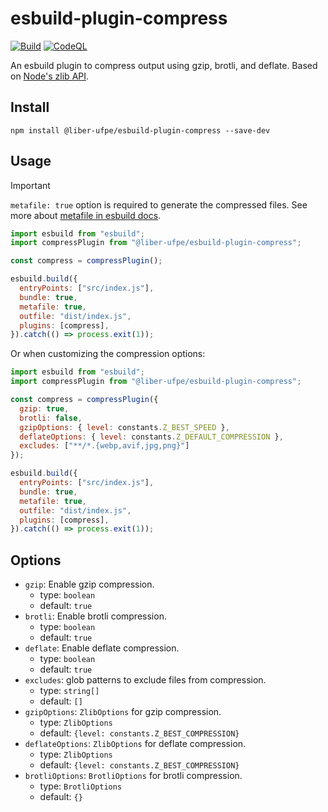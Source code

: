 # esbuild-plugin-compress

[![Build](https://github.com/Liber-UFPE/esbuild-plugin-compress/actions/workflows/build.yml/badge.svg)](https://github.com/Liber-UFPE/esbuild-plugin-compress/actions/workflows/build.yml)
[![CodeQL](https://github.com/Liber-UFPE/esbuild-plugin-compress/actions/workflows/codeql.yml/badge.svg)](https://github.com/Liber-UFPE/esbuild-plugin-compress/actions/workflows/codeql.yml)

An esbuild plugin to compress output using gzip, brotli, and deflate. Based on [Node's zlib API](https://nodejs.org/api/zlib.html).

## Install

```shell
npm install @liber-ufpe/esbuild-plugin-compress --save-dev
```

## Usage

> [!IMPORTANT]
> `metafile: true` option is required to generate the compressed files. See more about [metafile in esbuild docs](https://esbuild.github.io/api/#metafile).

```javascript
import esbuild from "esbuild";
import compressPlugin from "@liber-ufpe/esbuild-plugin-compress";

const compress = compressPlugin();

esbuild.build({
  entryPoints: ["src/index.js"],
  bundle: true,
  metafile: true,
  outfile: "dist/index.js",
  plugins: [compress],
}).catch(() => process.exit(1));
```

Or when customizing the compression options:

```javascript
import esbuild from "esbuild";
import compressPlugin from "@liber-ufpe/esbuild-plugin-compress";

const compress = compressPlugin({
  gzip: true,
  brotli: false,
  gzipOptions: { level: constants.Z_BEST_SPEED },
  deflateOptions: { level: constants.Z_DEFAULT_COMPRESSION },
  excludes: ["**/*.{webp,avif,jpg,png}"]
});

esbuild.build({
  entryPoints: ["src/index.js"],
  bundle: true,
  metafile: true,
  outfile: "dist/index.js",
  plugins: [compress],
}).catch(() => process.exit(1));
```

## Options

- `gzip`: Enable gzip compression.
    - type: `boolean`
    - default: `true`
- `brotli`: Enable brotli compression.
    - type: `boolean`
    - default: `true`
- `deflate`: Enable deflate compression.
    - type: `boolean`
    - default: `true`
- `excludes`: glob patterns to exclude files from compression.
    - type: `string[]`
    - default: `[]`
- `gzipOptions`: `ZlibOptions` for gzip compression.
    - type: `ZlibOptions`
    - default: `{level: constants.Z_BEST_COMPRESSION}`
- `deflateOptions`: `ZlibOptions` for deflate compression.
    - type: `ZlibOptions`
    - default: `{level: constants.Z_BEST_COMPRESSION}`
- `brotliOptions`: `BrotliOptions` for brotli compression.
    - type: `BrotliOptions`
    - default: `{}`
